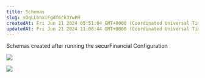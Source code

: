 ```yaml
---
title: Schemas
slug: vDqLLbnxiFgdf6ck3YwPH
createdAt: Fri Jun 21 2024 05:51:04 GMT+0000 (Coordinated Universal Time)
updatedAt: Fri Jun 21 2024 11:08:44 GMT+0000 (Coordinated Universal Time)
---
```


Schemas created after running the securFinancial Configuration

![](../../assets/9Z5nirmyw98xDFDKbZbri_screenshot-2024-06-21-at-112321.png)

![](../../assets/hNMNtHg0OG1wvkxlhGIax_screenshot-2024-06-21-at-112337.png)



